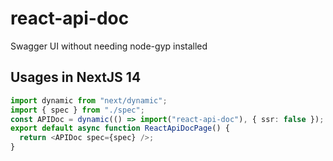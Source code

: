 # react-api-doc

Swagger UI without needing node-gyp installed

## Usages in NextJS 14

```ts
import dynamic from "next/dynamic";
import { spec } from "./spec";
const APIDoc = dynamic(() => import("react-api-doc"), { ssr: false });
export default async function ReactApiDocPage() {
  return <APIDoc spec={spec} />;
}
```
